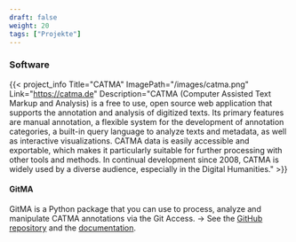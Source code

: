 ```yaml
---
draft: false
weight: 20
tags: ["Projekte"]
---
```


### Software
{{< project_info
    Title="CATMA"
    ImagePath="/images/catma.png"
    Link="https://catma.de"
    Description="CATMA (Computer Assisted Text Markup and Analysis) is a free to use, open source web application that supports the annotation and analysis of digitized texts. Its primary features are manual annotation, a flexible system for the development of annotation categories, a built-in query language to analyze texts and metadata, as well as interactive visualizations. CATMA data is easily accessible and exportable, which makes it particularly suitable for further processing with other tools and methods.  In continual development since 2008, CATMA is widely used by a diverse audience, especially in the Digital Humanities." >}}

#### GitMA
GitMA is a Python package that you can use to process, analyze and manipulate CATMA annotations via the Git Access.
&rarr; See the [GitHub repository](https://github.com/forTEXT/gitma) and the [documentation](https://gitma.readthedocs.io/en/latest/index.html).
